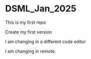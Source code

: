 # DSML_Jan_2025
 This is my first repo

 Create my first version



I am changing in a different code editor

I am changing in remote.
